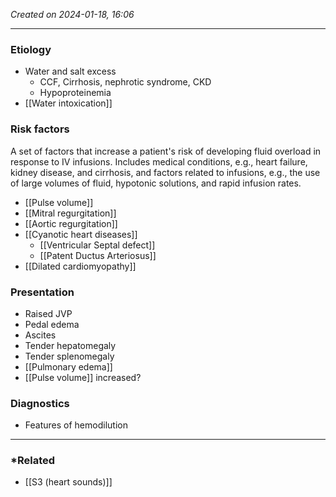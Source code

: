 *Created on 2024-01-18, 16:06* 

---
### Etiology
- Water and salt excess
	- CCF, Cirrhosis, nephrotic syndrome, CKD
	- Hypoproteinemia
- [[Water intoxication]] 

### Risk factors
A set of factors that increase a patient's risk of developing fluid overload in response to IV infusions. Includes medical conditions, e.g., heart failure, kidney disease, and cirrhosis, and factors related to infusions, e.g., the use of large volumes of fluid, hypotonic solutions, and rapid infusion rates.

- [[Pulse volume]] 
- [[Mitral regurgitation]]
- [[Aortic regurgitation]]
- [[Cyanotic heart diseases]] 
	- [[Ventricular Septal defect]] 
	- [[Patent Ductus Arteriosus]] 
- [[Dilated cardiomyopathy]] 

### Presentation
- Raised JVP
- Pedal edema
- Ascites
- Tender hepatomegaly
- Tender splenomegaly
- [[Pulmonary edema]] 
- [[Pulse volume]] increased?
### Diagnostics
- Features of hemodilution 

---
### *Related
- [[S3 (heart sounds)]] 